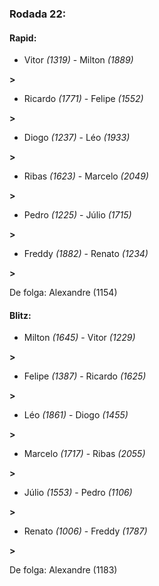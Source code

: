 ### Rodada 22:

#### Rapid:

* Vitor *(1319)*     -     Milton *(1889)*

 **>** 
* Ricardo *(1771)*     -     Felipe *(1552)*

 **>** 
* Diogo *(1237)*     -     Léo *(1933)*

 **>** 
* Ribas *(1623)*     -     Marcelo *(2049)*

 **>** 
* Pedro *(1225)*     -     Júlio *(1715)*

 **>** 
* Freddy *(1882)*     -     Renato *(1234)*

 **>** 

De folga: Alexandre (1154)

#### Blitz:

* Milton *(1645)*     -     Vitor *(1229)*

 **>** 
* Felipe *(1387)*     -     Ricardo *(1625)*

 **>** 
* Léo *(1861)*     -     Diogo *(1455)*

 **>** 
* Marcelo *(1717)*     -     Ribas *(2055)*

 **>** 
* Júlio *(1553)*     -     Pedro *(1106)*

 **>** 
* Renato *(1006)*     -     Freddy *(1787)*

 **>** 

De folga: Alexandre (1183)

